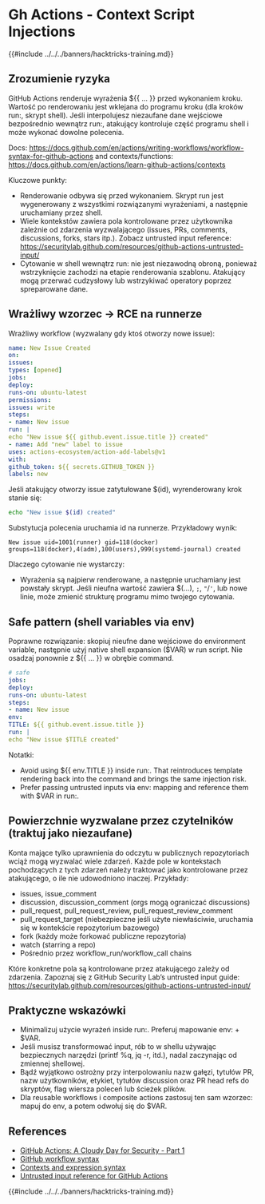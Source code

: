 # Gh Actions - Context Script Injections

{{#include ../../../banners/hacktricks-training.md}}

## Zrozumienie ryzyka

GitHub Actions renderuje wyrażenia ${{ ... }} przed wykonaniem kroku. Wartość po renderowaniu jest wklejana do programu kroku (dla kroków run:, skrypt shell). Jeśli interpolujesz niezaufane dane wejściowe bezpośrednio wewnątrz run:, atakujący kontroluje część programu shell i może wykonać dowolne polecenia.

Docs: https://docs.github.com/en/actions/writing-workflows/workflow-syntax-for-github-actions and contexts/functions: https://docs.github.com/en/actions/learn-github-actions/contexts

Kluczowe punkty:
- Renderowanie odbywa się przed wykonaniem. Skrypt run jest wygenerowany z wszystkimi rozwiązanymi wyrażeniami, a następnie uruchamiany przez shell.
- Wiele kontekstów zawiera pola kontrolowane przez użytkownika zależnie od zdarzenia wyzwalającego (issues, PRs, comments, discussions, forks, stars itp.). Zobacz untrusted input reference: https://securitylab.github.com/resources/github-actions-untrusted-input/
- Cytowanie w shell wewnątrz run: nie jest niezawodną obroną, ponieważ wstrzyknięcie zachodzi na etapie renderowania szablonu. Atakujący mogą przerwać cudzysłowy lub wstrzykiwać operatory poprzez spreparowane dane.

## Wrażliwy wzorzec → RCE na runnerze

Wrażliwy workflow (wyzwalany gdy ktoś otworzy nowe issue):
```yaml
name: New Issue Created
on:
issues:
types: [opened]
jobs:
deploy:
runs-on: ubuntu-latest
permissions:
issues: write
steps:
- name: New issue
run: |
echo "New issue ${{ github.event.issue.title }} created"
- name: Add "new" label to issue
uses: actions-ecosystem/action-add-labels@v1
with:
github_token: ${{ secrets.GITHUB_TOKEN }}
labels: new
```
Jeśli atakujący otworzy issue zatytułowane $(id), wyrenderowany krok stanie się:
```sh
echo "New issue $(id) created"
```
Substytucja polecenia uruchamia id na runnerze. Przykładowy wynik:
```
New issue uid=1001(runner) gid=118(docker) groups=118(docker),4(adm),100(users),999(systemd-journal) created
```
Dlaczego cytowanie nie wystarczy:
- Wyrażenia są najpierw renderowane, a następnie uruchamiany jest powstały skrypt. Jeśli nieufna wartość zawiera $(...), `;`, `"`/`'`, lub nowe linie, może zmienić strukturę programu mimo twojego cytowania.

## Safe pattern (shell variables via env)

Poprawne rozwiązanie: skopiuj nieufne dane wejściowe do environment variable, następnie użyj native shell expansion ($VAR) w run script. Nie osadzaj ponownie z ${{ ... }} w obrębie command.
```yaml
# safe
jobs:
deploy:
runs-on: ubuntu-latest
steps:
- name: New issue
env:
TITLE: ${{ github.event.issue.title }}
run: |
echo "New issue $TITLE created"
```
Notatki:
- Avoid using ${{ env.TITLE }} inside run:. That reintroduces template rendering back into the command and brings the same injection risk.
- Prefer passing untrusted inputs via env: mapping and reference them with $VAR in run:.

## Powierzchnie wyzwalane przez czytelników (traktuj jako niezaufane)

Konta mające tylko uprawnienia do odczytu w publicznych repozytoriach wciąż mogą wyzwalać wiele zdarzeń. Każde pole w kontekstach pochodzących z tych zdarzeń należy traktować jako kontrolowane przez atakującego, o ile nie udowodniono inaczej. Przykłady:
- issues, issue_comment
- discussion, discussion_comment (orgs mogą ograniczać discussions)
- pull_request, pull_request_review, pull_request_review_comment
- pull_request_target (niebezpieczne jeśli użyte niewłaściwie, uruchamia się w kontekście repozytorium bazowego)
- fork (każdy może forkować publiczne repozytoria)
- watch (starring a repo)
- Pośrednio przez workflow_run/workflow_call chains

Które konkretne pola są kontrolowane przez atakującego zależy od zdarzenia. Zapoznaj się z GitHub Security Lab’s untrusted input guide: https://securitylab.github.com/resources/github-actions-untrusted-input/

## Praktyczne wskazówki

- Minimalizuj użycie wyrażeń inside run:. Preferuj mapowanie env: + $VAR.
- Jeśli musisz transformować input, rób to w shellu używając bezpiecznych narzędzi (printf %q, jq -r, itd.), nadal zaczynając od zmiennej shellowej.
- Bądź wyjątkowo ostrożny przy interpolowaniu nazw gałęzi, tytułów PR, nazw użytkowników, etykiet, tytułów discussion oraz PR head refs do skryptów, flag wiersza poleceń lub ścieżek plików.
- Dla reusable workflows i composite actions zastosuj ten sam wzorzec: mapuj do env, a potem odwołuj się do $VAR.

## References

- [GitHub Actions: A Cloudy Day for Security - Part 1](https://binarysecurity.no/posts/2025/08/securing-gh-actions-part1)
- [GitHub workflow syntax](https://docs.github.com/en/actions/writing-workflows/workflow-syntax-for-github-actions)
- [Contexts and expression syntax](https://docs.github.com/en/actions/learn-github-actions/contexts)
- [Untrusted input reference for GitHub Actions](https://securitylab.github.com/resources/github-actions-untrusted-input/)

{{#include ../../../banners/hacktricks-training.md}}
